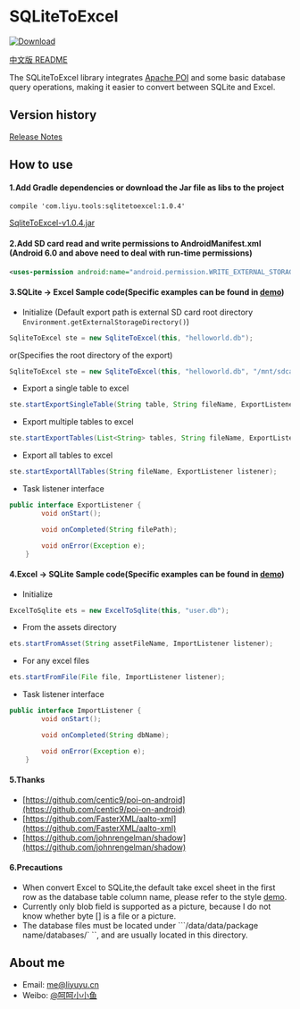 # SQLiteToExcel

[ ![Download](https://api.bintray.com/packages/li-yu/maven/SQLiteToExcel/images/download.svg) ](https://bintray.com/li-yu/maven/SQLiteToExcel/_latestVersion)

[中文版 README](README.md)

The SQLiteToExcel library integrates [Apache POI](http://poi.apache.org/) and some basic database query operations, making it easier to convert between SQLite and Excel.

## Version history
[Release Notes](https://github.com/li-yu/SQLiteToExcel/releases)

## How to use
#### 1.Add Gradle dependencies or download the Jar file as libs to the project
``` Gradle
compile 'com.liyu.tools:sqlitetoexcel:1.0.4'
```
[SqliteToExcel-v1.0.4.jar](https://github.com/li-yu/SQLiteToExcel/releases)
#### 2.Add SD card read and write permissions to AndroidManifest.xml (Android 6.0 and above need to deal with run-time permissions)
```xml
<uses-permission android:name="android.permission.WRITE_EXTERNAL_STORAGE" />
```

#### 3.SQLite -> Excel Sample code(Specific examples can be found in [demo](https://github.com/li-yu/SQLiteToExcel/blob/master/app/src/main/java/com/liyu/demo/MainActivity.java))
* Initialize (Default export path is external SD card root directory ```Environment.getExternalStorageDirectory()```)
```java
SqliteToExcel ste = new SqliteToExcel(this, "helloworld.db");
```
or(Specifies the root directory of the export)
```java
SqliteToExcel ste = new SqliteToExcel(this, "helloworld.db", "/mnt/sdcard/myfiles/");
```
* Export a single table to excel
```java
ste.startExportSingleTable(String table, String fileName, ExportListener listener);
```
* Export multiple tables to excel
```java
ste.startExportTables(List<String> tables, String fileName, ExportListener listener);
```
* Export all tables to excel
```java
ste.startExportAllTables(String fileName, ExportListener listener);
```
* Task listener interface
```java
public interface ExportListener {
        void onStart();

        void onCompleted(String filePath);

        void onError(Exception e);
    }
```

#### 4.Excel -> SQLite Sample code(Specific examples can be found in [demo](https://github.com/li-yu/SQLiteToExcel/blob/master/app/src/main/java/com/liyu/demo/MainActivity.java))
* Initialize
```java
ExcelToSqlite ets = new ExcelToSqlite(this, "user.db");
```
* From the assets directory
```java
ets.startFromAsset(String assetFileName, ImportListener listener);
```
* For any excel files
```java
ets.startFromFile(File file, ImportListener listener);
```
* Task listener interface
```java
public interface ImportListener {
        void onStart();

        void onCompleted(String dbName);

        void onError(Exception e);
    }
```

#### 5.Thanks
- [https://github.com/centic9/poi-on-android](https://github.com/centic9/poi-on-android)
- [https://github.com/FasterXML/aalto-xml](https://github.com/FasterXML/aalto-xml)
- [https://github.com/johnrengelman/shadow](https://github.com/johnrengelman/shadow)

#### 6.Precautions
* When convert Excel to SQLite,the default take excel sheet in the first row as the database table column name, please refer to the style [demo](https://github.com/li-yu/SQLiteToExcel/blob/master/app/src/main/assets/user.xls).
* Currently only blob field is supported as a picture, because I do not know whether byte [] is a file or a picture.
* The database files must be located under ```/data/data/package name/databases/` ``, and are usually located in this directory.

## About me
* Email: [me@liyuyu.cn](mailto:me@liyuyu.cn)
* Weibo: [@呵呵小小鱼](http://weibo.com/u/1241167880)

